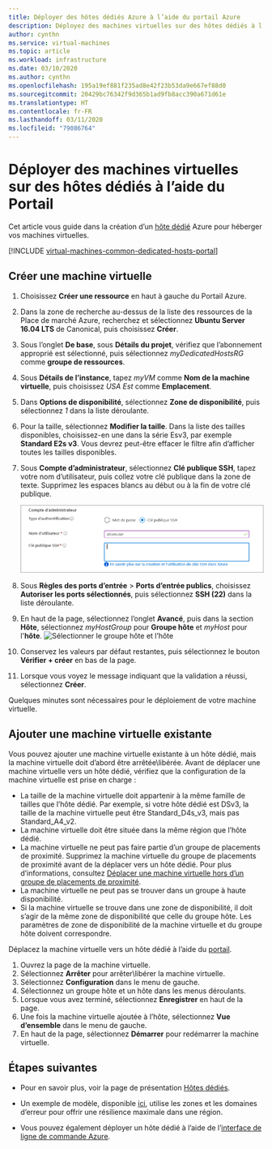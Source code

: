 ```yaml
---
title: Déployer des hôtes dédiés Azure à l’aide du portail Azure
description: Déployez des machines virtuelles sur des hôtes dédiés à l’aide du Portail Azure.
author: cynthn
ms.service: virtual-machines
ms.topic: article
ms.workload: infrastructure
ms.date: 03/10/2020
ms.author: cynthn
ms.openlocfilehash: 195a19ef881f235ad8e42f23b53da9e667ef88d0
ms.sourcegitcommit: 20429bc76342f9d365b1ad9fb8acc390a671d61e
ms.translationtype: HT
ms.contentlocale: fr-FR
ms.lasthandoff: 03/11/2020
ms.locfileid: "79086764"
---
```

# <a name="deploy-vms-to-dedicated-hosts-using-the-portal"></a>Déployer des machines virtuelles sur des hôtes dédiés à l’aide du Portail

Cet article vous guide dans la création d’un [hôte dédié](dedicated-hosts.md) Azure pour héberger vos machines virtuelles. 

[!INCLUDE [virtual-machines-common-dedicated-hosts-portal](../../../includes/virtual-machines-common-dedicated-hosts-portal.md)]

## <a name="create-a-vm"></a>Créer une machine virtuelle

1. Choisissez **Créer une ressource** en haut à gauche du Portail Azure.
1. Dans la zone de recherche au-dessus de la liste des ressources de la Place de marché Azure, recherchez et sélectionnez **Ubuntu Server 16.04 LTS** de Canonical, puis choisissez **Créer**.
1. Sous l’onglet **De base**, sous **Détails du projet**, vérifiez que l’abonnement approprié est sélectionné, puis sélectionnez *myDedicatedHostsRG* comme **groupe de ressources**. 
1. Sous **Détails de l’instance**, tapez *myVM* comme **Nom de la machine virtuelle**, puis choisissez *USA Est* comme **Emplacement**.
1. Dans **Options de disponibilité**, sélectionnez **Zone de disponibilité**, puis sélectionnez *1* dans la liste déroulante.
1. Pour la taille, sélectionnez **Modifier la taille**. Dans la liste des tailles disponibles, choisissez-en une dans la série Esv3, par exemple **Standard E2s v3**. Vous devrez peut-être effacer le filtre afin d’afficher toutes les tailles disponibles.
1. Sous **Compte d’administrateur**, sélectionnez **Clé publique SSH**, tapez votre nom d’utilisateur, puis collez votre clé publique dans la zone de texte. Supprimez les espaces blancs au début ou à la fin de votre clé publique.

    ![Compte d’administrateur](./media/quick-create-portal/administrator-account.png)

1. Sous **Règles des ports d’entrée** > **Ports d’entrée publics**, choisissez **Autoriser les ports sélectionnés**, puis sélectionnez **SSH (22)** dans la liste déroulante. 
1. En haut de la page, sélectionnez l’onglet **Avancé**, puis dans la section **Hôte**, sélectionnez *myHostGroup* pour **Groupe hôte** et *myHost* pour l'**hôte**. 
    ![Sélectionner le groupe hôte et l’hôte](./media/dedicated-hosts-portal/advanced.png)
1. Conservez les valeurs par défaut restantes, puis sélectionnez le bouton **Vérifier + créer** en bas de la page.
1. Lorsque vous voyez le message indiquant que la validation a réussi, sélectionnez **Créer**.

Quelques minutes sont nécessaires pour le déploiement de votre machine virtuelle.

## <a name="add-an-existing-vm"></a>Ajouter une machine virtuelle existante 

Vous pouvez ajouter une machine virtuelle existante à un hôte dédié, mais la machine virtuelle doit d’abord être arrêtée\libérée. Avant de déplacer une machine virtuelle vers un hôte dédié, vérifiez que la configuration de la machine virtuelle est prise en charge :

- La taille de la machine virtuelle doit appartenir à la même famille de tailles que l’hôte dédié. Par exemple, si votre hôte dédié est DSv3, la taille de la machine virtuelle peut être Standard_D4s_v3, mais pas Standard_A4_v2. 
- La machine virtuelle doit être située dans la même région que l’hôte dédié.
- La machine virtuelle ne peut pas faire partie d’un groupe de placements de proximité. Supprimez la machine virtuelle du groupe de placements de proximité avant de la déplacer vers un hôte dédié. Pour plus d’informations, consultez [Déplacer une machine virtuelle hors d’un groupe de placements de proximité](https://docs.microsoft.com/azure/virtual-machines/windows/proximity-placement-groups#move-an-existing-vm-out-of-a-proximity-placement-group).
- La machine virtuelle ne peut pas se trouver dans un groupe à haute disponibilité.
- Si la machine virtuelle se trouve dans une zone de disponibilité, il doit s’agir de la même zone de disponibilité que celle du groupe hôte. Les paramètres de zone de disponibilité de la machine virtuelle et du groupe hôte doivent correspondre.

Déplacez la machine virtuelle vers un hôte dédié à l’aide du [portail](https://portal.azure.com).

1. Ouvrez la page de la machine virtuelle.
1. Sélectionnez **Arrêter** pour arrêter\libérer la machine virtuelle.
1. Sélectionnez **Configuration** dans le menu de gauche.
1. Sélectionnez un groupe hôte et un hôte dans les menus déroulants.
1. Lorsque vous avez terminé, sélectionnez **Enregistrer** en haut de la page.
1. Une fois la machine virtuelle ajoutée à l’hôte, sélectionnez **Vue d’ensemble** dans le menu de gauche.
1. En haut de la page, sélectionnez **Démarrer** pour redémarrer la machine virtuelle.

## <a name="next-steps"></a>Étapes suivantes

- Pour en savoir plus, voir la page de présentation [Hôtes dédiés](dedicated-hosts.md).

- Un exemple de modèle, disponible [ici](https://github.com/Azure/azure-quickstart-templates/blob/master/201-vm-dedicated-hosts/README.md), utilise les zones et les domaines d’erreur pour offrir une résilience maximale dans une région.

- Vous pouvez également déployer un hôte dédié à l’aide de l’[interface de ligne de commande Azure](dedicated-hosts-cli.md).



